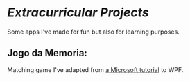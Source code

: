 # <em>Extracurricular Projects</em>
Some apps I've made for fun but also for learning purposes.

## Jogo da Memoria:
Matching game I've adapted from [a Microsoft tutorial](https://docs.microsoft.com/en-us/visualstudio/ide/tutorial-3-create-a-matching-game?view=vs-2019) to WPF.
